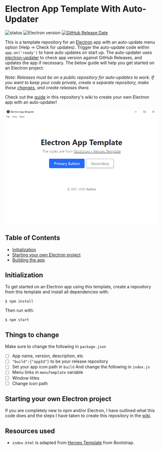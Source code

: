 # Electron App Template With Auto-Updater
![status](https://img.shields.io/badge/status-complete-green) ![Electron version](https://img.shields.io/badge/electron-v13.5.1-blue) [![GitHub Release Date](https://img.shields.io/github/release-date/wrrnlim/electron-app-template)](https://github.com/wrrnlim/electron-app-template/releases)

This is a template repository for an [Electron](https://www.electronjs.org/) app with an auto-update menu option (Help -> Check for updates). Trigger the auto-update code within `app.on('ready')` to have auto updates on start up. The auto-updater uses [electron-updater](https://www.npmjs.com/package/electron-updater) to check app version against GitHub Releases, and updates the app if necessary. The below guide will help you get started on an Electron project.  

*Note: Releases must be on a public repository for auto-updates to work. If you want to keep your code private, create a separate repository, make these [changes](https://github.com/wrrnlim/electron-app-template/wiki/Starting-an-Electron-Project#private-repository-workaround), and create releases there.*

Check out the [guide](https://github.com/wrrnlim/electron-app-template/wiki/Starting-an-Electron-Project) in this repository's wiki to create your own Electron app with an auto-updater!

![screenshot](/assets/img/electron-app-template-screenshot.png)

## Table of Contents

- [Initialization](#Initialization)
- [Starting your own Electron project](#starting-your-own-electron-project)
- [Building the app](#Building-the-app)

## Initialization

To get started on an Electron app using this template, create a repository from this template and install all dependencies with:

```shell
$ npm install
```  

Then run with:

```shell
$ npm start
```

## Things to change

Make sure to change the following in `package.json`

- [ ] App name, version, description, etc
- [ ] `"build":{"appId"}` to be your release repository
- [ ] Set your app icon path in `build`
And change the following in `index.js`
- [ ] Menu links in `menuTemplate` variable
- [ ] Window titles
- [ ] Change icon path

## Starting your own Electron project

If you are completely new to npm and/or Electron, I have outlined what this code does and the steps I have taken to create this repository in the [wiki](https://github.com/wrrnlim/electron-app-template/wiki/Starting-an-Electron-Project).

## Resources used

- `index.html` is adapted from [Heroes Template](https://getbootstrap.com/docs/5.0/examples/heroes/) from Bootstrap.
